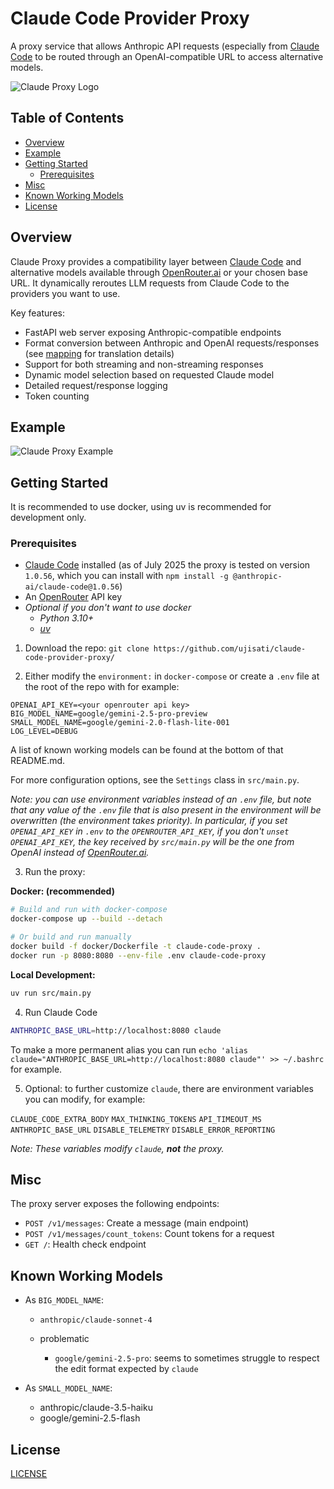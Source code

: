 # Claude Code Provider Proxy

A proxy service that allows Anthropic API requests (especially from [Claude Code](https://github.com/anthropics/claude-code) to be routed through an OpenAI-compatible URL to access alternative models.

![Claude Proxy Logo](docs/cover.png)

## Table of Contents

- [Overview](#overview)
- [Example](#example)
- [Getting Started](#getting-started)
  - [Prerequisites](#prerequisites)
- [Misc](#misc)
- [Known Working Models](#known-working-models)
- [License](#license)

## Overview

Claude Proxy provides a compatibility layer between [Claude Code](https://github.com/anthropics/claude-code) and alternative models available through [OpenRouter.ai](https://openrouter.ai/) or your chosen base URL. It dynamically reroutes LLM requests from Claude Code to the providers you want to use.

Key features:

- FastAPI web server exposing Anthropic-compatible endpoints
- Format conversion between Anthropic and OpenAI requests/responses
  (see [mapping](docs/mapping.md) for translation details)
- Support for both streaming and non-streaming responses
- Dynamic model selection based on requested Claude model
- Detailed request/response logging
- Token counting

## Example

![Claude Proxy Example](docs/example.png)

## Getting Started

It is recommended to use docker, using uv is recommended for development only.

### Prerequisites

- [Claude Code](https://github.com/anthropics/claude-code) installed (as of July 2025 the proxy is tested on version `1.0.56`, which you can install with `npm install -g @anthropic-ai/claude-code@1.0.56`)
- An [OpenRouter](https://openrouter.ai/) API key
- *Optional if you don't want to use docker*
    - *Python 3.10+*
    - *[uv](https://github.com/astral-sh/uv)*


1. Download the repo: `git clone https://github.com/ujisati/claude-code-provider-proxy/`

2. Either modify the `environment:` in `docker-compose` or create a `.env` file at the root of the repo with for example:

```env
OPENAI_API_KEY=<your openrouter api key>
BIG_MODEL_NAME=google/gemini-2.5-pro-preview
SMALL_MODEL_NAME=google/gemini-2.0-flash-lite-001
LOG_LEVEL=DEBUG
```

A list of known working models can be found at the bottom of that README.md.

For more configuration options, see the `Settings` class in `src/main.py`.

*Note: you can use environment variables instead of an `.env` file, but note that any value of the `.env` file that is also present in the environment will be overwritten (the environment takes priority). In particular, if you set `OPENAI_API_KEY` in `.env` to the `OPENROUTER_API_KEY`, if you don't `unset OPENAI_API_KEY`, the key received by `src/main.py` will be the one from OpenAI instead of [OpenRouter.ai](https://openrouter.ai/).*

3. Run the proxy:

**Docker: (recommended)**
```bash
# Build and run with docker-compose
docker-compose up --build --detach

# Or build and run manually
docker build -f docker/Dockerfile -t claude-code-proxy .
docker run -p 8080:8080 --env-file .env claude-code-proxy
```

**Local Development:**
```bash
uv run src/main.py
```

4. Run Claude Code

```bash
ANTHROPIC_BASE_URL=http://localhost:8080 claude
```

To make a more permanent alias you can run `echo 'alias claude="ANTHROPIC_BASE_URL=http://localhost:8080 claude"' >> ~/.bashrc` for example.

5. Optional: to further customize `claude`, there are environment variables you can modify, for example:

`CLAUDE_CODE_EXTRA_BODY`
`MAX_THINKING_TOKENS`
`API_TIMEOUT_MS`
`ANTHROPIC_BASE_URL`
`DISABLE_TELEMETRY`
`DISABLE_ERROR_REPORTING`

*Note: These variables modify `claude`, **not** the proxy.*

## Misc

The proxy server exposes the following endpoints:

- `POST /v1/messages`: Create a message (main endpoint)
- `POST /v1/messages/count_tokens`: Count tokens for a request
- `GET /`: Health check endpoint

## Known Working Models

* As `BIG_MODEL_NAME`:
    * `anthropic/claude-sonnet-4`

    * problematic
        * `google/gemini-2.5-pro`: seems to sometimes struggle to respect the edit format expected by `claude`

* As `SMALL_MODEL_NAME`:
    * anthropic/claude-3.5-haiku
    * google/gemini-2.5-flash

## License

[LICENSE](./LICENSE)
